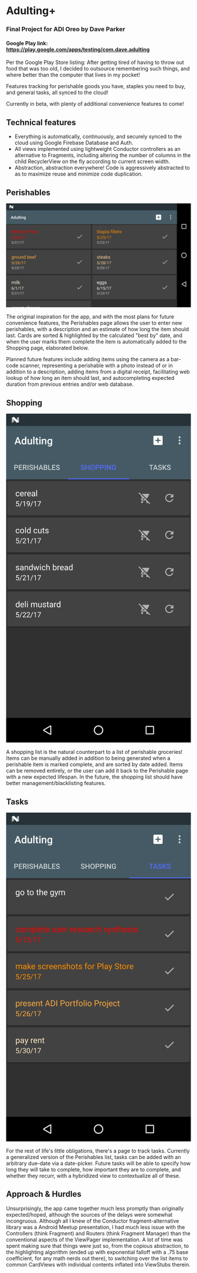 Adulting+
=====
### Final Project for ADI Oreo by Dave Parker

#### Google Play link: https://play.google.com/apps/testing/com.dave.adulting

Per the Google Play Store listing: After getting tired of having to throw out food that was too old, I decided to outsource remembering such things, and where better than the computer that lives in my pocket!

Features tracking for perishable goods you have, staples you need to buy, and general tasks, all synced to the cloud!

Currently in beta, with plenty of additional convenience features to come!


Technical features
-----
- Everything is automatically, continuously, and securely synced to the cloud using Google Firebase Database and Auth.
- All views implemented using lightweight Conductor controllers as an alternative to Fragments, including altering the number of columns in the child RecyclerView on the fly according to current screen width.
- Abstraction, abstraction everywhere! Code is aggressively abstracted to as to maximize reuse and minimize code duplication.


Perishables
-----
![Landscape Perishables](Screenshots/Screenshot_20170525-212714.png)

The original inspiration for the app, and with the most plans for future convenience features, the Perishables page allows the user to enter new perishables, with a description and an estimate of how long the item should last. Cards are sorted & highlighted by the calculated "best by" date, and when the user marks them complete the item is automatically added to the Shopping page, elaborated below.

Planned future features include adding items using the camera as a bar-code scanner, representing a perishable with a photo instead of or in addition to a description, adding items from a digital receipt, facilitating web lookup of how long an item should last, and autocompleting expected duration from previous entries and/or web database.


Shopping
-----
![Shopping Page](Screenshots/Screenshot_20170525-213409.png)

A shopping list is the natural counterpart to a list of perishable groceries! Items can be manually added in addition to being generated when a perishable item is marked complete, and are sorted by date added. Items can be removed entirely, or the user can add it back to the Perishable page with a new expected lifespan. In the future, the shopping list should have better management/blacklisting features.


Tasks
-----
![Tasks Page](Screenshots/Screenshot_20170525-213258.png)

For the rest of life's little obligations, there's a page to track tasks. Currently a generalized version of the Perishables list, tasks can be added with an arbitrary due-date via a date-picker. Future tasks will be able to specify how long they will take to complete, how important they are to complete, and whether they recurr, with a hybridized view to contextualize all of these.


Approach & Hurdles
-----
Unsurprisingly, the app came together much less promptly than originally expected/hoped, although the sources of the delays were somewhat incongruous. Although all I knew of the Conductor fragment-alternative library was a Android Meetup presentation, I had much less issue with the Controllers (think Fragment) and Routers (think Fragment Manager) than the conventional aspects of the ViewPager implementation. A lot of time was spent making sure that things were just so, from the copious abstraction, to the highlighting algorithm (ended up with exponential falloff with a .75 base coefficient, for any math nerds out there), to switching over the list items to common CardViews with individual contents inflated into ViewStubs therein.
